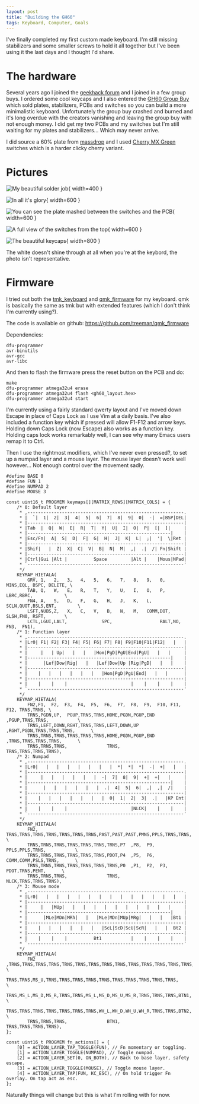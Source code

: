 ```yaml
---
layout: post
title: "Building the GH60"
tags: Keyboard, Computer, Goals
---
```


I've finally completed my first custom made keyboard. I'm still missing stabilizers and some smaller screws to hold it all together but I've been using it the last days and I thought I'd share.

# The hardware

Several years ago I joined the [geekhack forum][] and I joined in a few group buys. I ordered some cool keycaps and I also entered the [GH60 Group Buy][] which sold plates, stabilizers, PCBs and switches so you can build a more minimalistic keyboard. Unfortunately the group buy crashed and burned and it's long overdue with the creators vanishing and leaving the group buy with not enough money. I did get my two PCBs and my switches but I'm still waiting for my plates and stabilizers... Which may never arrive.

I did source a 60% plate from [massdrop][massdrop-plate] and I used [Cherry MX Green][] switches which is a harder clicky cherry variant.

[geekhack forum]: https://geekhack.org/index.php "Geekhack forum"
[GH60 Group Buy]: https://geekhack.org/index.php?topic=41464.0 "GH60 Group Buy"
[massdrop-plate]: https://www.massdrop.com/buy/60-aluminum-plate "Sentraq 60% Keyboard Plate: Massdrop"
[Cherry MX Green]: https://deskthority.net/wiki/Cherry_MX_Green "Cherry MX Green"

# Pictures

![My beautiful solder job](/images/gh60_pink/solder.jpg){ width=400 }

![In all it's glory](/images/gh60_pink/back.jpg){ width=600 }

![You can see the plate mashed between the switches and the PCB](/images/gh60_pink/sideview.jpg){ width=600 }

![A full view of the switches from the top](/images/gh60_pink/switches.jpg){ width=600 }

![The beautiful keycaps](/images/gh60_pink/keycaps.jpg){ width=800 }

The white doesn't shine through at all when you're at the keybord, the photo isn't representative.

# Firmware

I tried out both the [tmk_keyboard][] and [qmk_firmware][] for my keyboard. qmk is basically the same as tmk but with extended features (which I don't think I'm currently using?).

The code is available on github: <https://github.com/treeman/qmk_firmware>

[qmk_firmware]: https://github.com/jackhumbert/qmk_firmware
[tmk_keyboard]: https://github.com/tmk/tmk_keyboard

Dependencies:

```{.bash}
dfu-programmer
avr-binutils
avr-gcc
avr-libc
```

And then to flash the firmware press the reset button on the PCB and do:

```{.bash}
make
dfu-programmer atmega32u4 erase
dfu-programmer atmega32u4 flash <gh60_layout.hex>
dfu-programmer atmega32u4 start
```

I'm currently using a fairly standard qwerty layout and I've moved down Escape in place of Caps Lock as I use Vim at a daily basis. I've also included a function key which if pressed will allow F1-F12 and arrow keys. Holding down Caps Lock (now Escape) also works as a function key. Holding caps lock works remarkably well, I can see why many Emacs users remap it to Ctrl.

Then I use the rightmost modifiers, which I've never even pressed?, to set up a numpad layer and a mouse layer. The mouse layer doesn't work well however... Not enough control over the movement sadly.

```{.C}
#define BASE 0
#define FUN 1
#define NUMPAD 2
#define MOUSE 3

const uint16_t PROGMEM keymaps[][MATRIX_ROWS][MATRIX_COLS] = {
    /* 0: Default layer
     * ,-----------------------------------------------------------.
     * |  `|  1|  2|  3|  4|  5|  6|  7|  8|  9|  0|  -|  =|BSP|DEL|
     * |-----------------------------------------------------------|
     * |Tab  |  Q|  W|  E|  R|  T|  Y|  U|  I|  O|  P|  [|  ]|     |
     * |------------------------------------------------------|    |
     * |Esc/Fn|  A|  S|  D|  F|  G|  H|  J|  K|  L|  ;|  '|  \|Ret |
     * |-----------------------------------------------------------|
     * |Shif|   |  Z|  X|  C|  V|  B|  N|  M|  ,|  .|  /| Fn|Shift |
     * |-----------------------------------------------------------|
     * |Ctrl|Gui |Alt |          Space         |Alt |    |Mous|NPad|
     * `-----------------------------------------------------------'
     */
    KEYMAP_HIETALA(
        GRV, 1,   2,   3,   4,   5,   6,   7,   8,   9,   0,   MINS,EQL, BSPC, DELETE, \
        TAB, Q,   W,   E,   R,   T,   Y,   U,   I,   O,   P,   LBRC,RBRC,            \
        FN4, A,   S,   D,   F,   G,   H,   J,   K,   L,   SCLN,QUOT,BSLS,ENT,        \
        LSFT,NUBS,Z,   X,   C,   V,   B,   N,   M,   COMM,DOT, SLSH,FN0, RSFT,       \
        LCTL,LGUI,LALT,             SPC,                  RALT,NO,  FN3,  FN1),
    /* 1: Function layer
     * ,-----------------------------------------------------------.
     * |Lr0| F1| F2| F3| F4| F5| F6| F7| F8| F9|F10|F11|F12|   |   |
     * |-----------------------------------------------------------|
     * |     |   | Up|   |   |   |Hom|PgD|PgU|End|PgU|   |   |     |
     * |------------------------------------------------------|    |
     * |      |Lef|Dow|Rig|   |   |Lef|Dow|Up |Rig|PgD|   |   |    |
     * |-----------------------------------------------------------|
     * |    |   |   |   |   |   |   |Hom|PgD|PgU|End|   |   |      |
     * |-----------------------------------------------------------|
     * |    |    |    |                        |    |    |    |    |
     * `-----------------------------------------------------------'
     */
    KEYMAP_HIETALA(
        FN2,F1,  F2,  F3,  F4,  F5,  F6,  F7,  F8,  F9,  F10, F11, F12, TRNS,TRNS, \
        TRNS,PGDN,UP,  PGUP,TRNS,TRNS,HOME,PGDN,PGUP,END ,PGUP,TRNS,TRNS,           \
        TRNS,LEFT,DOWN,RGHT,TRNS,TRNS,LEFT,DOWN,UP  ,RGHT,PGDN,TRNS,TRNS,TRNS,      \
        TRNS,TRNS,TRNS,TRNS,TRNS,TRNS,HOME,PGDN,PGUP,END ,TRNS,TRNS,TRNS,TRNS,      \
        TRNS,TRNS,TRNS,               TRNS,               TRNS,TRNS,TRNS,TRNS),
    /* 2: Numpad
     * ,-----------------------------------------------------------.
     * |Lr0|   |   |   |   |   |   |   |  *|  *|  *|  -|  +|   |   |
     * |-----------------------------------------------------------|
     * |     |   |   |   |   |   |  -|  7|  8|  9|  +|  +|   |     |
     * |------------------------------------------------------|    |
     * |      |   |   |   |   |   |  .|  4|  5|  6|  ,|  ,|  /|    |
     * |-----------------------------------------------------------|
     * |    |   |   |   |   |   |   |  0|  1|  2|  3|  .|   |KP Ent|
     * |-----------------------------------------------------------|
     * |    |    |    |                        |NLCK|    |    |    |
     * `-----------------------------------------------------------'
     */
    KEYMAP_HIETALA(
        FN2, TRNS,TRNS,TRNS,TRNS,TRNS,TRNS,TRNS,PAST,PAST,PAST,PMNS,PPLS,TRNS,TRNS, \
        TRNS,TRNS,TRNS,TRNS,TRNS,TRNS,TRNS,P7  ,P8,  P9,  PPLS,PPLS,TRNS,           \
        TRNS,TRNS,TRNS,TRNS,TRNS,TRNS,PDOT,P4  ,P5,  P6,  COMM,COMM,PSLS,TRNS,      \
        TRNS,TRNS,TRNS,TRNS,TRNS,TRNS,TRNS,P0  ,P1,  P2,  P3,  PDOT,TRNS,PENT,      \
        TRNS,TRNS,TRNS,               TRNS,               NLCK,TRNS,TRNS,TRNS),
    /* 3: Mouse mode
     * ,-----------------------------------------------------------.
     * |Lr0|   |   |   |   |   |   |   |   |   |   |   |   |   |   |
     * |-----------------------------------------------------------|
     * |     |   |MUp|   |   |   |   |   |   |   |   |   |   |     |
     * |------------------------------------------------------|    |
     * |      |MLe|MDn|MRh|   |   |MLe|MDn|MUp|MRg|   |   |   |Bt1 |
     * |-----------------------------------------------------------|
     * |    |   |   |   |   |   |   |ScL|ScD|ScU|ScR|   |   |  Bt2 |
     * |-----------------------------------------------------------|
     * |    |    |    |          Bt1           |    |    |    |    |
     * `-----------------------------------------------------------'
     */
    KEYMAP_HIETALA(
        FN2 ,TRNS,TRNS,TRNS,TRNS,TRNS,TRNS,TRNS,TRNS,TRNS,TRNS,TRNS,TRNS,TRNS,TRNS, \
        TRNS,TRNS,MS_U,TRNS,TRNS,TRNS,TRNS,TRNS,TRNS,TRNS,TRNS,TRNS,TRNS,            \
        TRNS,MS_L,MS_D,MS_R,TRNS,TRNS,MS_L,MS_D,MS_U,MS_R,TRNS,TRNS,TRNS,BTN1,        \
        TRNS,TRNS,TRNS,TRNS,TRNS,TRNS,TRNS,WH_L,WH_D,WH_U,WH_R,TRNS,TRNS,BTN2,       \
        TRNS,TRNS,TRNS,               BTN1,               TRNS,TRNS,TRNS,TRNS),
};

const uint16_t PROGMEM fn_actions[] = {
    [0] = ACTION_LAYER_TAP_TOGGLE(FUN), // Fn momentary or toggling.
    [1] = ACTION_LAYER_TOGGLE(NUMPAD), // Toggle numpad.
    [2] = ACTION_LAYER_SET(0, ON_BOTH), // Back to base layer, safety escape.
    [3] = ACTION_LAYER_TOGGLE(MOUSE), // Toggle mouse layer.
    [4] = ACTION_LAYER_TAP(FUN, KC_ESC), // On hold trigger Fn overlay. On tap act as esc.
};
```

Naturally things will change but this is what I'm rolling with for now.

